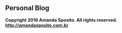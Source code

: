 ## Personal Blog

**Copyright 2016 Amanda Sposito. All rights reserved. http://amandasposito.com.br**
